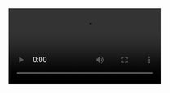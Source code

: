 <video src="https://github.com/LBlacklink/2IC80-Muson/blob/master/Group 20 Video Demonstration.mp4" width="300" />
